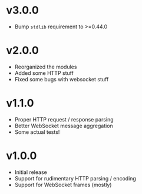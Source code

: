 # v3.0.0
- Bump `stdlib` requirement to >=0.44.0

# v2.0.0
- Reorganized the modules
- Added some HTTP stuff
- Fixed some bugs with websocket stuff

# v1.1.0
- Proper HTTP request / response parsing
- Better WebSocket message aggregation
- Some actual tests!

# v1.0.0
- Initial release
- Support for rudimentary HTTP parsing / encoding
- Support for WebSocket frames (mostly)

